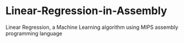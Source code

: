 # Linear-Regression-in-Assembly
Linear Regression, a Machine Learning algorithm using MIPS assembly programming language
